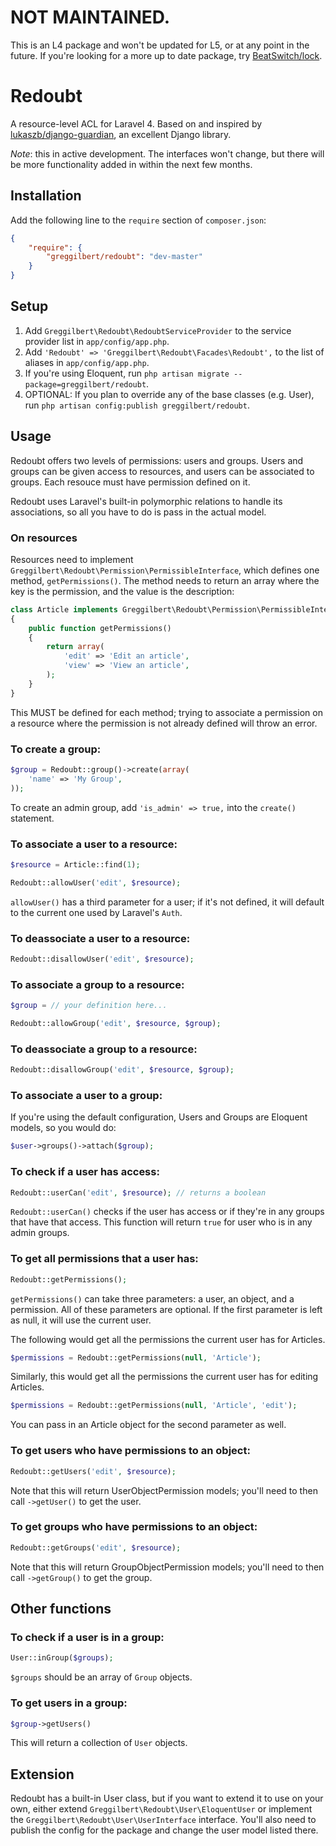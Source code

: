 # NOT MAINTAINED.

This is an L4 package and won't be updated for L5, or at any point in the future. If you're looking for a more up to date package, try [BeatSwitch/lock](https://github.com/BeatSwitch/lock).

Redoubt
=========

A resource-level ACL for Laravel 4. Based on and inspired by [lukaszb/django-guardian](https://github.com/lukaszb/django-guardian), an excellent Django library.

*Note*: this in active development. The interfaces won't change, but there will be more functionality added in within the next few months.

## Installation

Add the following line to the `require` section of `composer.json`:

```json
{
    "require": {
        "greggilbert/redoubt": "dev-master"
    }
}
```

## Setup

1. Add `Greggilbert\Redoubt\RedoubtServiceProvider` to the service provider list in `app/config/app.php`.
2. Add `'Redoubt' => 'Greggilbert\Redoubt\Facades\Redoubt',` to the list of aliases in `app/config/app.php`.
3. If you're using Eloquent, run `php artisan migrate --package=greggilbert/redoubt`.
4. OPTIONAL: If you plan to override any of the base classes (e.g. User), run `php artisan config:publish greggilbert/redoubt`.

## Usage

Redoubt offers two levels of permissions: users and groups. Users and groups can be given access to resources, and users can be associated to groups. Each resouce must have permission defined on it.

Redoubt uses Laravel's built-in polymorphic relations to handle its associations, so all you have to do is pass in the actual model.

### On resources

Resources need to implement `Greggilbert\Redoubt\Permission\PermissibleInterface`, which defines one method, `getPermissions()`. The method needs to return an array where the key is the permission, and the value is the description:

```php
class Article implements Greggilbert\Redoubt\Permission\PermissibleInterface
{
    public function getPermissions()
    {
        return array(
            'edit' => 'Edit an article',
            'view' => 'View an article',
        );
    }
}
```

This MUST be defined for each method; trying to associate a permission on a resource where the permission is not already defined will throw an error.

### To create a group:

```php
$group = Redoubt::group()->create(array(
    'name' => 'My Group',
));
```

To create an admin group, add `'is_admin' => true,` into the `create()` statement.

### To associate a user to a resource:

```php
$resource = Article::find(1);

Redoubt::allowUser('edit', $resource);
```

`allowUser()` has a third parameter for a user; if it's not defined, it will default to the current one used by Laravel's `Auth`.

### To deassociate a user to a resource:

```php
Redoubt::disallowUser('edit', $resource);
```

### To associate a group to a resource:

```php
$group = // your definition here...

Redoubt::allowGroup('edit', $resource, $group);
```

### To deassociate a group to a resource:

```php
Redoubt::disallowGroup('edit', $resource, $group);
```

### To associate a user to a group:

If you're using the default configuration, Users and Groups are Eloquent models, so you would do:

```php
$user->groups()->attach($group);
```

### To check if a user has access:

```php
Redoubt::userCan('edit', $resource); // returns a boolean
```

`Redoubt::userCan()` checks if the user has access or if they're in any groups that have that access. This function will return `true` for  user who is in any admin groups.

### To get all permissions that a user has:

```php
Redoubt::getPermissions();
```

`getPermissions()` can take three parameters: a user, an object, and a permission. All of these parameters are optional. If the first parameter is left as null, it will use the current user.

The following would get all the permissions the current user has for Articles.

```php
$permissions = Redoubt::getPermissions(null, 'Article');
```

Similarly, this would get all the permissions the current user has for editing Articles.

```php
$permissions = Redoubt::getPermissions(null, 'Article', 'edit');
```

You can pass in an Article object for the second parameter as well.


### To get users who have permissions to an object:

```php
Redoubt::getUsers('edit', $resource);
```

Note that this will return UserObjectPermission models; you'll need to then call `->getUser()` to get the user.

### To get groups who have permissions to an object:

```php
Redoubt::getGroups('edit', $resource);
```

Note that this will return GroupObjectPermission models; you'll need to then call `->getGroup()` to get the group.

## Other functions

### To check if a user is in a group:

```php
User::inGroup($groups);
```

`$groups` should be an array of `Group` objects.

### To get users in a group:

```php
$group->getUsers()
```

This will return a collection of `User` objects.

## Extension

Redoubt has a built-in User class, but if you want to extend it to use on your own, either extend `Greggilbert\Redoubt\User\EloquentUser` or implement the `Greggilbert\Redoubt\User\UserInterface` interface. You'll also need to publish the config for the package and change the user model listed there.
